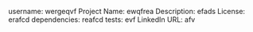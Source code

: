  username: wergeqvf Project Name: ewqfrea Description: efads License: erafcd dependencies: reafcd tests: evf LinkedIn URL: afv